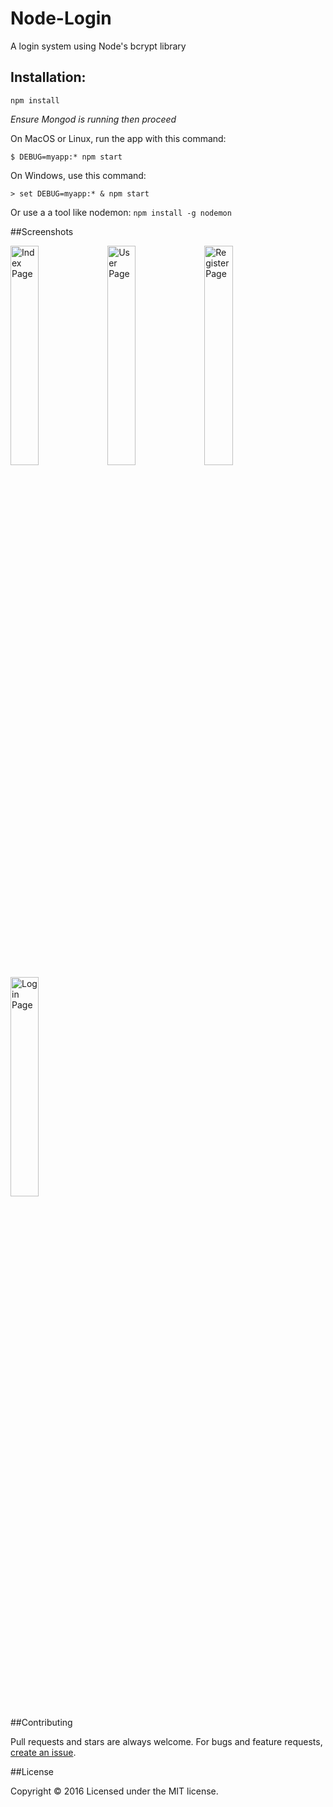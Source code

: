# Node-Login
A login system using Node's bcrypt library

## Installation:

```npm install```

*Ensure Mongod is running then proceed*

On MacOS or Linux, run the app with this command:

```$ DEBUG=myapp:* npm start```

On Windows, use this command:

```> set DEBUG=myapp:* & npm start```

Or use a a tool like nodemon: ```npm install -g nodemon```

##Screenshots

<img src="http://i.imgur.com/FzvTJA2.png" alt="Index Page" width="30%" height="30%">
<img src="http://i.imgur.com/piLQvuI.png" alt="User Page" width="30%" height="30%">
<img src="http://i.imgur.com/chUuIJP.png" alt="Register Page" width="30%" height="30%">
<img src="http://i.imgur.com/eIvWPzG.png" alt="Login Page" width="30%" height="30%">

##Contributing

Pull requests and stars are always welcome. For bugs and feature requests, [create an issue](https://github.com/essofluffy/Node-Login/issues).

##License

Copyright © 2016 Licensed under the MIT license.
